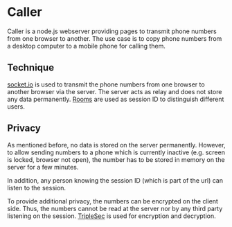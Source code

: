 Caller
======

Caller is a node.js webserver providing pages to transmit phone numbers from one browser to another.
The use case is to copy phone numbers from a desktop computer to a mobile phone for calling them.

Technique
---------
[socket.io](https://socket.io/) is used to transmit the phone numbers from one browser to another browser via the server. The server acts as relay and does not store any data permanently. [Rooms](https://socket.io/docs/rooms-and-namespaces/) are used as session ID to distinguish different users.


Privacy
-------
As mentioned before, no data is stored on the server permanently. However, to allow sending numbers to a phone which is currently inactive (e.g. screen is locked, browser not open), the number has to be stored in memory on the server for a few minutes.

In addition, any person knowing the session ID (which is part of the url) can listen to the session.

To provide additional privacy, the numbers can be encrypted on the client side. Thus, the numbers cannot be read at the server nor by any third party listening on the session. [TripleSec](https://keybase.io/triplesec) is used for encryption and decryption.
